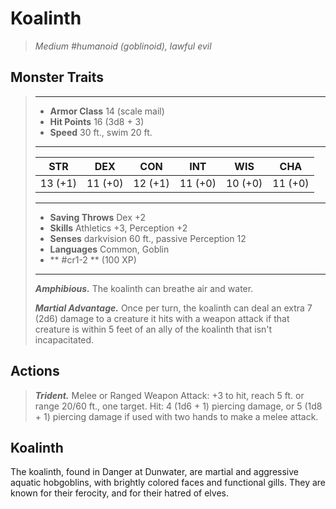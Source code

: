 # Koalinth
>*Medium #humanoid (goblinoid), lawful evil*
## Monster Traits
>___
>- **Armor Class** 14 (scale mail)
>- **Hit Points** 16 (3d8 + 3)
>- **Speed** 30 ft., swim 20 ft.
>___
>|STR|DEX|CON|INT|WIS|CHA|
>|:---:|:---:|:---:|:---:|:---:|:---:|
>|13 (+1)|11 (+0)|12 (+1)|11 (+0)|10 (+0)|11 (+0)|
>___
>- **Saving Throws** Dex +2
>- **Skills** Athletics +3, Perception +2
>- **Senses** darkvision 60 ft., passive Perception 12
>- **Languages** Common, Goblin
>- ** #cr1-2 ** (100 XP)
>___
>***Amphibious.*** The koalinth can breathe air and water.  
>
>***Martial Advantage.*** Once per turn, the koalinth can deal an extra 7 (2d6) damage to a creature it hits with a weapon attack if that creature is within 5 feet of an ally of the koalinth that isn't incapacitated.  
>
## Actions
>***Trident.*** Melee  or Ranged Weapon Attack: +3 to hit, reach 5 ft. or range 20/60 ft., one target. Hit: 4 (1d6 + 1) piercing damage, or 5 (1d8 + 1) piercing damage if used with two hands to make a melee attack.
## Koalinth
The koalinth, found in Danger at Dunwater, are martial and aggressive aquatic hobgoblins, with brightly colored faces and functional gills. They are known for their ferocity, and for their hatred of elves.